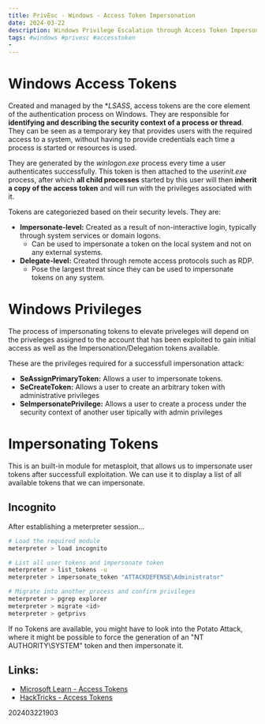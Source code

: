 ```yaml
---
title: PrivEsc - Windows - Access Token Impersonation
date: 2024-03-22
description: Windows Privilege Escalation through Access Token Impersonation
tags: #windows #privesc #accesstoken
- 
---
```


# Windows Access Tokens
Created and managed by the **LSASS*, access tokens are the core element of the authentication process on Windows. They are responsible for **identifying and describing the security context of a process or thread**. They can be seen as a temporary key that provides users with the required access to a system, without having to provide credentials each time a process is started or resources is used.

They are generated by the *winlogon.exe* process every time a user authenticates successfully. This token is then attached to the *userinit.exe* process, after which **all child processes** started by this user will then **inherit a copy of the access token** and will run with the privileges associated with it.

Tokens are categoriezed based on their security levels. They are:
- **Impersonate-level:** Created as a result of non-interactive login, typically through system services or domain logons.
    - Can be used to impersonate a token on the local system and not on any external systems.
- **Delegate-level:** Created through remote access protocols such as RDP.
    - Pose the largest threat since they can be used to impersonate tokens on any system.

# Windows Privileges
The process of impersonating tokens to elevate priveleges will depend on the priveleges assigned to the account that has been exploited to gain initial access as well as the Impersonation/Delegation tokens available.

These are the privileges required for a successfull impersonation attack:
- **SeAssignPrimaryToken:** Allows a user to impersonate tokens.
- **SeCreateToken:** Allows a user to create an arbitrary token with administrative privileges
- **SeImpersonatePrivilege:** Allows a user to create a process under the security context of another user tipically with admin privileges

# Impersonating Tokens
This is an built-in module for metasploit, that allows us to impersonate user tokens after successfull exploitation. We can use it to display a list of all available tokens that we can impersonate.

## Incognito
After establishing a meterpreter session...

```bash
# Load the required module
meterpreter > load incognito

# List all user tokens and impersonate token
meterpreter > list_tokens -u
meterpreter > impersonate_token "ATTACKDEFENSE\Administrator"

# Migrate into another process and confirm privileges
meterpreter > pgrep explorer
meterpreter > migrate <id>
meterpreter > getprivs
```

If no Tokens are available, you might have to look into the Potato Attack, where it might be possible to force the generation of an "NT AUTHORITY\SYSTEM" token and then impersonate it.



## Links:
- [Microsoft Learn - Access Tokens](https://learn.microsoft.com/en-us/windows/win32/secauthz/access-tokens)
- [HackTricks - Access Tokens](https://book.hacktricks.xyz/windows-hardening/windows-local-privilege-escalation/access-tokens)


202403221903
